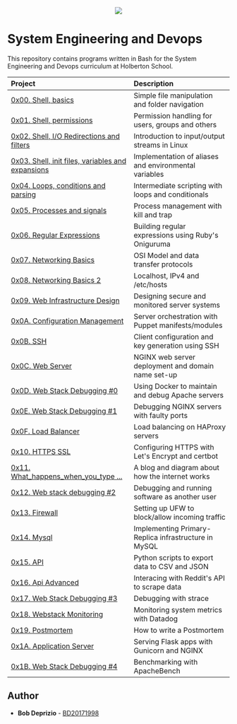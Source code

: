 <p align="center">
  <img src="http://www.holbertonschool.com/holberton-logo.png">
</p>

# System Engineering and Devops

This repository contains programs written in Bash for the System Engineering and Devops curriculum at Holberton School.

| Project | Description |
| :--- | :---|
| [0x00. Shell, basics ](./0x00-shell_basics) | Simple file manipulation and folder navigation |
| [0x01. Shell, permissions ](./0x01-shell_permissions) | Permission handling for users, groups and others |
| [0x02. Shell, I/O Redirections and filters ](./0x02-shell_redirections) | Introduction to input/output streams in Linux |
| [0x03. Shell, init files, variables and expansions ](./0x03-shell_variables_expansions) | Implementation of aliases and environmental variables |
| [0x04. Loops, conditions and parsing ](./0x04-loops_conditions_and_parsing) | Intermediate scripting with loops and conditionals |
| [0x05. Processes and signals ](./0x05-processes_and_signals) | Process management with kill and trap |
| [0x06. Regular Expressions ](./0x06-) | Building regular expressions using Ruby's Oniguruma |
| [0x07. Networking Basics ](./0x07-networking_basics) | OSI Model and data transfer protocols |
| [0x08. Networking Basics 2 ](./0x08-networking_basics_2) | Localhost, IPv4 and /etc/hosts |
| [0x09. Web Infrastructure Design ](./0x09-web_infrastructure_design) | Designing secure and monitored server systems |
| [0x0A. Configuration Management ](./0x0A-configuration_management) | Server orchestration with Puppet manifests/modules |
| [0x0B. SSH ](./0x0B-ssh) | Client configuration and key generation using SSH |
| [0x0C. Web Server ](./0x0C-web_server) | NGINX web server deployment and domain name set-up |
| [0x0D. Web Stack Debugging #0 ](./0x0D-web_stack_debugging_0) | Using Docker to maintain and debug Apache servers |
| [0x0E. Web Stack Debugging #1 ](./0x0E-web_stack_debugging_1) | Debugging NGINX servers with faulty ports |
| [0x0F. Load Balancer](./0x0F-load_balancer) | Load balancing on HAProxy servers |
| [0x10. HTTPS SSL](./0x10-https_ssl) | Configuring HTTPS with Let's Encrypt and certbot |
| [0x11. What_happens_when_you_type \.\.\.](./0x11-what_happens_when_your_type_holbertonschool_com_in_your_browser_and_press_enter) | A blog and diagram about how the internet works |
| [0x12. Web stack debugging #2](./0x12-web_stack_debugging_2) | Debugging and running software as another user |
| [0x13. Firewall](./0x13-firewall) | Setting up UFW to block/allow incoming traffic |
| [0x14. Mysql](./0x14-mysql) | Implementing Primary-Replica infrastructure in MySQL |
| [0x15. API](./0x15-api) | Python scripts to export data to CSV and JSON |
| [0x16. Api Advanced](./0x16-api_advanced)| Interacing with Reddit's API to scrape data |
| [0x17. Web Stack Debugging #3](./0x17-web_stack_debugging_3)| Debugging with strace |
| [0x18. Webstack Monitoring](./0x18-webstack_monitoring)| Monitoring system metrics with Datadog |
| [0x19. Postmortem](./0x19-postmortem)| How to write a Postmortem |
| [0x1A. Application Server](./0x1A-application_server) | Serving Flask apps with Gunicorn and NGINX |
| [0x1B. Web Stack Debugging #4](./0x1B-web_stack_debugging_4) | Benchmarking with ApacheBench |

## Author

- **Bob Deprizio** - [BD20171998](https:///github.com/BD20171998)
